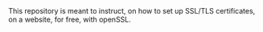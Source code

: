 <div> This repository is meant to instruct, on how to set up SSL/TLS certificates,</div> on a website, for free, with openSSL.
